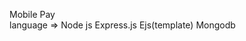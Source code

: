 Mobile Pay <br>
language => Node js
            Express.js
            Ejs(template)
            Mongodb
